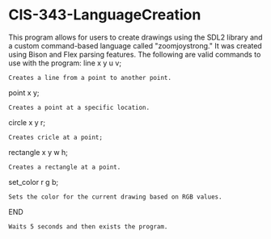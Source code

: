 # CIS-343-LanguageCreation
This program allows for users to create drawings using the SDL2 library and a custom command-based language called "zoomjoystrong." It was created using Bison and Flex parsing features.
The following are valid commands to use with the program:
line x y u v;
```
Creates a line from a point to another point.
```
point  x  y;
```
Creates a point at a specific location.
```
circle  x  y  r;
```
Creates cricle at a point;
```
rectangle  x  y  w  h;
```
Creates a rectangle at a point.
```
set_color  r  g  b;
```
Sets the color for the current drawing based on RGB values.
```
END
```
Waits 5 seconds and then exists the program.
```
